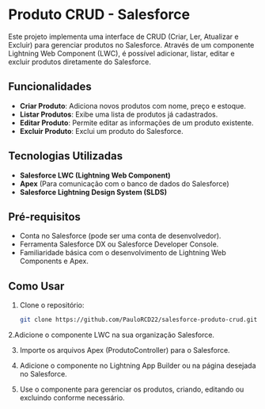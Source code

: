# Produto CRUD - Salesforce

Este projeto implementa uma interface de CRUD (Criar, Ler, Atualizar e Excluir) para gerenciar produtos no Salesforce. Através de um componente Lightning Web Component (LWC), é possível adicionar, listar, editar e excluir produtos diretamente do Salesforce.

## Funcionalidades

- **Criar Produto**: Adiciona novos produtos com nome, preço e estoque.
- **Listar Produtos**: Exibe uma lista de produtos já cadastrados.
- **Editar Produto**: Permite editar as informações de um produto existente.
- **Excluir Produto**: Exclui um produto do Salesforce.

## Tecnologias Utilizadas

- **Salesforce LWC (Lightning Web Component)**
- **Apex** (Para comunicação com o banco de dados do Salesforce)
- **Salesforce Lightning Design System (SLDS)**

## Pré-requisitos

- Conta no Salesforce (pode ser uma conta de desenvolvedor).
- Ferramenta Salesforce DX ou Salesforce Developer Console.
- Familiaridade básica com o desenvolvimento de Lightning Web Components e Apex.

## Como Usar

1. Clone o repositório:
   ```bash
   git clone https://github.com/PauloRCD22/salesforce-produto-crud.git
2.Adicione o componente LWC na sua organização Salesforce.

3. Importe os arquivos Apex (ProdutoController) para o Salesforce.

4. Adicione o componente no Lightning App Builder ou na página desejada no Salesforce.

5. Use o componente para gerenciar os produtos, criando, editando ou excluindo conforme necessário.

